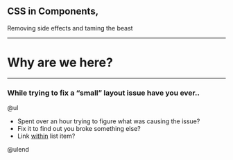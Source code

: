 ## CSS in Components,
Removing side effects and taming the beast

---

# Why are we here?

---
### While trying to fix a “small” layout issue have you ever..


@ul

- Spent over an hour trying to figure what was causing the issue?
- Fix it to find out you broke something else?
- Link [within](https://gitpitch.com) list item?

@ulend